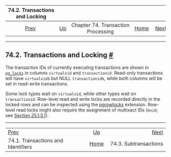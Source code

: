 <!--?xml version="1.0" encoding="UTF-8" standalone="no"?-->

|                   74.2. Transactions and Locking                  |                                                              |                                    |                                                       |                                                |
| :---------------------------------------------------------------: | :----------------------------------------------------------- | :--------------------------------: | ----------------------------------------------------: | ---------------------------------------------: |
| [Prev](transaction-id.html "74.1. Transactions and Identifiers")  | [Up](transactions.html "Chapter 74. Transaction Processing") | Chapter 74. Transaction Processing | [Home](index.html "PostgreSQL 17devel Documentation") |  [Next](subxacts.html "74.3. Subtransactions") |

***

## 74.2. Transactions and Locking [#](#XACT-LOCKING)

The transaction IDs of currently executing transactions are shown in [`pg_locks`](view-pg-locks.html "54.12. pg_locks") in columns `virtualxid` and `transactionid`. Read-only transactions will have `virtualxid`s but NULL `transactionid`s, while both columns will be set in read-write transactions.

Some lock types wait on `virtualxid`, while other types wait on `transactionid`. Row-level read and write locks are recorded directly in the locked rows and can be inspected using the [pgrowlocks](pgrowlocks.html "F.30. pgrowlocks — show a table's row locking information") extension. Row-level read locks might also require the assignment of multixact IDs (`mxid`; see [Section 25.1.5.1](routine-vacuuming.html#VACUUM-FOR-MULTIXACT-WRAPAROUND "25.1.5.1. Multixacts and Wraparound")).

***

|                                                                   |                                                              |                                                |
| :---------------------------------------------------------------- | :----------------------------------------------------------: | ---------------------------------------------: |
| [Prev](transaction-id.html "74.1. Transactions and Identifiers")  | [Up](transactions.html "Chapter 74. Transaction Processing") |  [Next](subxacts.html "74.3. Subtransactions") |
| 74.1. Transactions and Identifiers                                |     [Home](index.html "PostgreSQL 17devel Documentation")    |                          74.3. Subtransactions |
